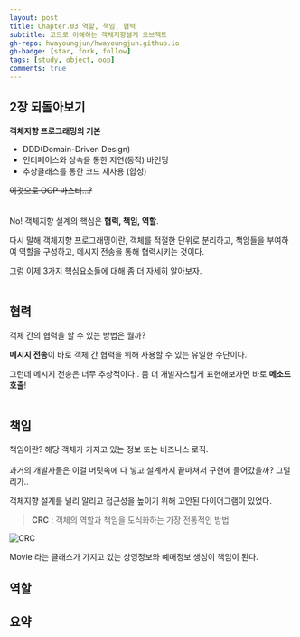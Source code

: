 ```yaml
---
layout: post
title: Chapter.03 역할, 책임, 협력
subtitle: 코드로 이해하는 객체지향설계 오브젝트
gh-repo: hwayoungjun/hwayoungjun.github.io
gh-badge: [star, fork, follow]
tags: [study, object, oop]
comments: true
---
```


## 2장 되돌아보기
**객체지향 프로그래밍의 기본**
- DDD(Domain-Driven Design)
- 인터페이스와 상속을 통한 지연(동적) 바인딩       
- 추상클래스를 통한 코드 재사용 (합성)

~~이것으로 OOP 마스터...?~~
<br>
<br>
<br>
No! 객체지향 설계의 핵심은 **협력, 책임, 역할**.

다시 말해 객체지향 프로그래밍이란, 객체를 적절한 단위로 분리하고, 책임들을 부여하여 역할을 구성하고, 메시지 전송을 통해 협력시키는 것이다.

그럼 이제 3가지 핵심요소들에 대해 좀 더 자세히 알아보자.
<br>
<br>
## 협력
객체 간의 협력을 할 수 있는 방법은 뭘까?

**메시지 전송**이 바로 객체 간 협력을 위해 사용할 수 있는 유일한 수단이다.

그런데 메시지 전송은 너무 추상적이다.. 좀 더 개발자스럽게 표현해보자면 바로 **메소드 호출**!
<br>
<br>
## 책임
책임이란? 해당 객체가 가지고 있는 정보 또는 비즈니스 로직.
<br>
<br>
과거의 개발자들은 이걸 머릿속에 다 넣고 설계까지 끝마쳐서 구현에 들어갔을까? 그럴리가..

객체지향 설계를 널리 알리고 접근성을 높이기 위해 고안된 다이어그램이 있었다.

> **CRC** : 객체의 역할과 책임을 도식화하는 가장 전통적인 방법

![CRC](https://hwayoungjun.github.io/img/CRC.png)

Movie 라는 클래스가 가지고 있는 상영정보와 예매정보 생성이 책임이 된다.




## 역할


## 요약
